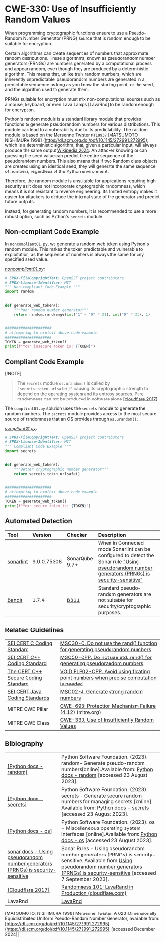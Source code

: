 # CWE-330: Use of Insufficiently Random Values

When programming cryptographic functions ensure to use a Pseudo-Random Number Generator (PRNG) source that is random enough to be suitable for encryption.

Certain algorithms can create sequences of numbers that approximate random distributions. These algorithms, known as pseudorandom number generators (PRNGs) are numbers generated by a computational process and appear random, even though they are produced by a deterministic algorithm. This means that, unlike truly random numbers, which are inherently unpredictable, pseudorandom numbers are generated in a predictable sequence as long as you know the starting point, or the seed, and the algorithm used to generate them.

PRNGs suitable for encryption must mix non-computational sources such as a mouse, keyboard, or even  Lava Lamps [LavaRnd] to be random enough for encryption.

Python's random module is a standard library module that provides functions to generate pseudorandom numbers for various distributions. This module can lead to a vulnerability due to its predictability. The random module is based on the Mersenne Twister `MT19937`
[MATSUMOTO, NISHIMURA 1998] (https://dl.acm.org/doi/pdf/10.1145/272991.272995), which is a deterministic algorithm, that, given a particular input, will always produce the same output [Wikipedia 2024](https://en.wikipedia.org/wiki/Deterministic_algorithm). An attacker knowing or can guessing the seed value can predict the entire sequence of the pseudorandom numbers. This also means that if two Random class objects are created using an identical seed, they will generate the same sequence of numbers, regardless of the Python environment.

Therefore, the random module is unsuitable for applications requiring high security as it does not incorporate cryptographic randomness, which means it is not resistant to reverse engineering. Its limited entropy makes it easier for attackers to deduce the internal state of the generator and predict future outputs.

Instead, for generating random numbers, it is recommended to use a more robust option, such as Python's `secrets` module.


## Non-compliant Code Example

In `noncompliant01.py`, we generate a random web token using Python's random module. This makes the token predictable and vulnerable to exploitation, as the sequence of numbers is always the same for any specified seed value.

*[noncompliant01.py](noncompliant01.py):*

```py
# SPDX-FileCopyrightText: OpenSSF project contributors
# SPDX-License-Identifier: MIT
""" Non-compliant Code Example """
import random
 
 
def generate_web_token():
    """Poor random number generator"""
    return random.randrange(int("1" + "0" * 31), int("9" * 32), 1)
 
 
#####################
# attempting to exploit above code example
#####################
TOKEN = generate_web_token()
print(f"Your insecure token is: {TOKEN}")
```

## Compliant Code Example

 [!NOTE]
> The `secrets` module `os.urandom()` is called by `"secrets.token_urlsafe()"` causing its cryptographic strength to depend on the operating system and its entropy sources.
Pure randomness can not be produced in software alone [[cloudflare 2017]](https://blog.cloudflare.com/randomness-101-lavarand-in-production/).

 The `compliant01.py` solution uses the `secrets` module to generate the random numbers. The `secrets` module provides access to the most secure source of randomness that an OS provides through `os.urandom()`.


*[compliant01.py](compliant01.py):*

```py
# SPDX-FileCopyrightText: OpenSSF project contributors
# SPDX-License-Identifier: MIT
""" Compliant Code Example """
import secrets
 
 
def generate_web_token():
    """Better cryptographic number generator"""
    return secrets.token_urlsafe()
 
 
#####################
# attempting to exploit above code example
#####################
TOKEN = generate_web_token()
print(f"Your secure token is: {TOKEN}")
```

## Automated Detection

|Tool|Version|Checker|Description|
|:----|:----|:----|:----|
|[sonarlint](https://www.sonarsource.com/products/sonarlint/)|9.0.0.75308|SonarQube 9.7+|When in Connected mode Sonarlint can be configured to detect the Sonar rule ["Using pseudorandom number generators (PRNGs) is security-sensitive"](https://rules.sonarsource.com/python/RSPEC-2245/)|
|[Bandit](https://bandit.readthedocs.io/en/latest/)|1.7.4|[B311](https://bandit.readthedocs.io/en/latest/blacklists/blacklist_calls.html?highlight=B311#b311-random)|Standard pseudo-random generators are not suitable for security/cryptographic purposes.|

## Related Guidelines

|||
|:---|:---|
|[SEI CERT C Coding Standard](https://wiki.sei.cmu.edu/confluence/display/c/SEI+CERT+C+Coding+Standard)|[MSC30-C. Do not use the rand() function for generating pseudorandom numbers](https://wiki.sei.cmu.edu/confluence/display/c/MSC30-C.+Do+not+use+the+rand%28%29+function+for+generating+pseudorandom+numbers)|
|[SEI CERT C++ Coding Standard](https://wiki.sei.cmu.edu/confluence/pages/viewpage.action?pageId=88046682)|[MSC50-CPP. Do not use std::rand() for generating pseudorandom numbers](https://wiki.sei.cmu.edu/confluence/display/cplusplus/MSC50-CPP.+Do+not+use+std%3A%3Arand%28%29+for+generating+pseudorandom+numbers)|
|[The CERT C++ Secure Coding Standard](https://wiki.sei.cmu.edu/confluence/pages/viewpage.action?pageId=88046682) |[VOID FLP02-CPP. Avoid using floating point numbers when precise computation is needed](https://wiki.sei.cmu.edu/confluence/pages/viewpage.action?pageId=88046687)|
|[SEI CERT Java Coding Standards](https://wiki.sei.cmu.edu/confluence/display/seccode/SEI+CERT+Coding+Standards)| [MSC02-J. Generate strong random numbers](https://wiki.sei.cmu.edu/confluence/display/java/MSC02-J.+Generate+strong+random+numbers)|
|MITRE CWE Pillar| [CWE-693: Protection Mechanism Failure (4.12) (mitre.org)](https://cwe.mitre.org/data/definitions/693.html)|
|MITRE CWE Class|[CWE-330, Use of Insufficiently Random Values](http://cwe.mitre.org/data/definitions/330.html)|

## Biblography

|||
|:---|:---|
|[[Python docs - random]](https://docs.python.org/3/library/random.html)|Python Software Foundation. (2023). random- Generate pseudo-random numbers[online].Available from: [Python docs - random](https://docs.python.org/3/library/random.html) [accessed 23 August 2023].|
|[[Python docs - secrets]](https://docs.python.org/3/library/secrets.html)|Python Software Foundation. (2023). secrets - Generate secure random numbers for managing secrets [online]. Available from: [Python docs - secrets](https://docs.python.org/3/library/secrets.html) [accessed 23 August 2023].|
|[[Python docs - os]](https://docs.python.org/3/library/os.html)|Python Software Foundation. (2023). os - Miscellaneous operating system interfaces [online].Available from: [Python docs - os](https://docs.python.org/3/library/os.html) [accessed 23 August 2023].|
|[sonar docs - Using pseudorandom number generators (PRNGs) is security-sensitive](https://rules.sonarsource.com/python/RSPEC-2245/)|Sonar Rules - Using pseudorandom number generators (PRNGs) is security-sensitive. Available from [Using pseudorandom number generators (PRNGs) is security-sensitive](https://rules.sonarsource.com/python/RSPEC-2245/) [accessed 7 September 2023].|
|[[Cloudflare 2017]](https://blog.cloudflare.com/)| [Randomness 101: LavaRand in Production (cloudflare.com)](https://blog.cloudflare.com/randomness-101-lavarand-in-production/)|
|LavaRnd|[LavaRnd](https://www.lavarand.org/)|
[MATSUMOTO, NISHIMURA 1998] Mersenne Twister: A 623-Dimensionally
Equidistributed Uniform Pseudo-Random
Number Generator, available from: [https://dl.acm.org/doi/pdf/10.1145/272991.272995](https://dl.acm.org/doi/pdf/10.1145/272991.272995), [accessed December 2024]|
